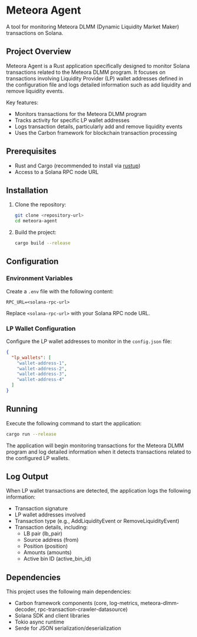# Meteora Agent

A tool for monitoring Meteora DLMM (Dynamic Liquidity Market Maker) transactions on Solana.

## Project Overview

Meteora Agent is a Rust application specifically designed to monitor Solana transactions related to the Meteora DLMM program. It focuses on transactions involving Liquidity Provider (LP) wallet addresses defined in the configuration file and logs detailed information such as add liquidity and remove liquidity events.

Key features:
- Monitors transactions for the Meteora DLMM program
- Tracks activity for specific LP wallet addresses
- Logs transaction details, particularly add and remove liquidity events
- Uses the Carbon framework for blockchain transaction processing

## Prerequisites

- Rust and Cargo (recommended to install via [rustup](https://rustup.rs/))
- Access to a Solana RPC node URL

## Installation

1. Clone the repository:
   ```bash
   git clone <repository-url>
   cd meteora-agent
   ```

2. Build the project:
   ```bash
   cargo build --release
   ```

## Configuration

### Environment Variables

Create a `.env` file with the following content:

```
RPC_URL=<solana-rpc-url>
```

Replace `<solana-rpc-url>` with your Solana RPC node URL.

### LP Wallet Configuration

Configure the LP wallet addresses to monitor in the `config.json` file:

```json
{
  "lp_wallets": [
    "wallet-address-1",
    "wallet-address-2",
    "wallet-address-3",
    "wallet-address-4"
  ]
}
```

## Running

Execute the following command to start the application:

```bash
cargo run --release
```

The application will begin monitoring transactions for the Meteora DLMM program and log detailed information when it detects transactions related to the configured LP wallets.

## Log Output

When LP wallet transactions are detected, the application logs the following information:

- Transaction signature
- LP wallet addresses involved
- Transaction type (e.g., AddLiquidityEvent or RemoveLiquidityEvent)
- Transaction details, including:
  - LB pair (lb_pair)
  - Source address (from)
  - Position (position)
  - Amounts (amounts)
  - Active bin ID (active_bin_id)

## Dependencies

This project uses the following main dependencies:
- Carbon framework components (core, log-metrics, meteora-dlmm-decoder, rpc-transaction-crawler-datasource)
- Solana SDK and client libraries
- Tokio async runtime
- Serde for JSON serialization/deserialization


